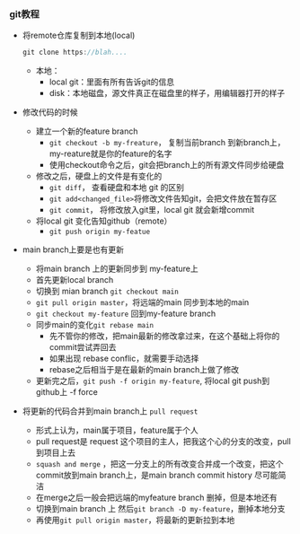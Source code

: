 ### git教程

+ 将remote仓库复制到本地(local)

  ```c
  git clone https://blah....
  ```

  + 本地：
    + local git：里面有所有告诉git的信息
    + disk：本地磁盘，源文件真正在磁盘里的样子，用编辑器打开的样子

+ 修改代码的时候

  + 建立一个新的feature branch
    + `git checkout -b my-freature`， 复制当前branch 到新branch上，my-reature就是你的feature的名字
    + 使用checkout命令之后，git会把branch上的所有源文件同步给硬盘
  + 修改之后，硬盘上的文件是有变化的
    + `git diff`， 查看硬盘和本地 git 的区别
    + `git add<changed_file>`将修改文件告知git，会把文件放在暂存区
    + `git commit`， 将修改放入git里，local git 就会新增commit
  + 将local git 变化告知github（remote）
    + `git push origin my-featue`

+ main branch上要是也有更新
  + 将main branch 上的更新同步到 my-feature上
  + 首先更新local branch
  + 切换到 mian branch  `git checkout main`
  + `git pull origin master`，将远端的main 同步到本地的main
  + `git checkout my-feature` 回到my-feature branch
  + 同步main的变化`git rebase main`
    + 先不管你的修改，把main最新的修改拿过来，在这个基础上将你的commit尝试弄回去
    + 如果出现 rebase conflic，就需要手动选择
    + rebase之后相当于是在最新的main branch上做了修改
  + 更新完之后，`git push -f origin my-feature`, 将local git push到github上 -f force
+ 将更新的代码合并到main branch上 `pull request`
  + 形式上认为，main属于项目，feature属于个人
  + pull request是 request 这个项目的主人，把我这个心的分支的改变，pull到项目上去
  +  `squash and merge` ，把这一分支上的所有改变合并成一个改变，把这个commit放到main branch上，是main branch commit history 尽可能简洁
  + 在merge之后一般会把远端的myfeature branch 删掉，但是本地还有
  + 切换到main branch 上 然后`git branch -D my-feature`，删掉本地分支
  + 再使用`git pull origin master`，将最新的更新拉到本地